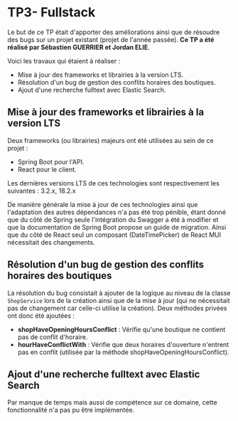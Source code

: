 # TP3- Fullstack

Le but de ce TP était d'apporter des améliorations ainsi que de résoudre des bugs sur un projet existant (projet de l'année passée). **Ce TP a été réalisé par Sébastien GUERRIER et Jordan ELIE**.

Voici les travaux qui étaient à réaliser :

- Mise à jour des frameworks et librairies à la version LTS.
- Résolution d'un bug de gestion des conflits horaires des boutiques.
- Ajout d'une recherche fulltext avec Elastic Search.

## Mise à jour des frameworks et librairies à la version LTS

Deux frameworks (ou librairies) majeurs ont été utilisées au sein de ce projet :

- Spring Boot pour l'API.
- React pour le client.

Les dernières versions LTS de ces technologies sont respectivement les suivantes : 3.2.x, 18.2.x

De manière générale la mise à jour de ces technologies ainsi que l'adaptation des autres dépendances n'a pas été trop pénible, étant donné que du côté de Spring seule l'intégration du Swagger a été à modifier et que la documentation de Spring Boot propose un guide de migration. Ainsi que du côté de React seul un composant (DateTimePicker) de React MUI nécessitait des changements.

## Résolution d'un bug de gestion des conflits horaires des boutiques

La résolution du bug consistait à ajouter de la logique au niveau de la classe `ShopService` lors de la création ainsi que de la mise à jour (qui ne nécessitait pas de changement car celle-ci utilise la création). Deux méthodes privées ont donc été ajoutées :

- **shopHaveOpeningHoursConflict** : Vérifie qu'une boutique ne contient pas de conflit d'horaire.
- **hourHaveConflictWith** : Vérifie que deux horaires d'ouverture n'entrent pas en conflit (utilisée par la méthode shopHaveOpeningHoursConflict).

## Ajout d'une recherche fulltext avec Elastic Search

Par manque de temps mais aussi de compétence sur ce domaine, cette fonctionnalité n'a pas pu être implémentée.
